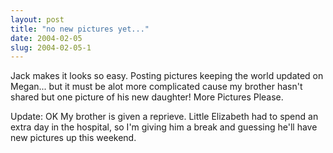 ```yaml
---
layout: post
title: "no new pictures yet..."
date: 2004-02-05
slug: 2004-02-05-1
---
```


Jack makes it looks so easy.  Posting pictures keeping the world updated on Megan... but it must be alot more complicated cause my brother hasn&apos;t shared but one picture of his new daughter!  More Pictures Please.

Update:  OK My brother is given a reprieve.  Little Elizabeth had to spend an extra day in the hospital, so I&apos;m giving him a break and guessing he&apos;ll have new pictures up this weekend.
